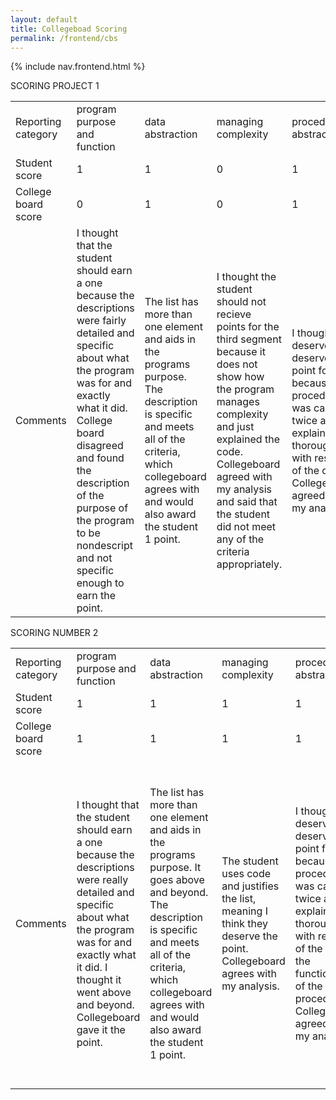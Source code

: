 ```yaml
---
layout: default
title: Collegeboad Scoring
permalink: /frontend/cbs
---
```


{% include nav.frontend.html %}


SCORING PROJECT 1


<table>
  <tr>
    <td>Reporting category</td>
    <td>program purpose and function</td>
    <td>data abstraction</td> 
    <td>managing complexity</td> 
    <td>procedural abstraction</td> 
    <td>algorithm implementation</td> 
     <td>testing</td> 
  </tr>
    <td>Student score</td> 
    <td>1</td>
    <td>1</td> 
    <td>0</td> 
    <td>1</td> 
    <td>1</td>
    <td>1</td>
  </tr>
    <td>College board score</td> 
    <td>0</td>
    <td>1</td>
    <td>0</td> 
    <td>1</td>
    <td>1</td>  
    <td>1</td>
  </tr>
  <td>Comments</td>
    <td>I thought that the student should earn a one because the descriptions were fairly detailed and specific about what the program was for and exactly what it did. College board disagreed and found the description of the purpose of the program to be nondescript and not specific enough to earn the point.</td>
    <td>The list has more than one element and aids in the programs purpose. The description is specific and meets all of the criteria, which collegeboard agrees with and would also award the student 1 point. </td> 
    <td>I thought the student should not recieve points for the third segment because it does not show how the program manages complexity and just explained the code. Collegeboard agreed with my analysis and said that the student did not meet any of the criteria appropriately.</td> 
    <td>I thought this deserved deserved the point for this because the procedure was called twice and explained thoroughly with results of the calls. Collegeboard agreed with my analysis. </td> 
    <td>I thought the student deserved points for this because they iterated and sequenced the program and selected specific values which they called. Collegeboard agreed with my analysis.</td>
    <td>I thought the student deserved points for this because it was specific and showed two calls as well as a parameter and what was tested by each individual call and the results of the calls. Collegeboard agreed with my analysis.</td>
  </tr>
</table>

SCORING NUMBER 2

<table>
  <tr>
    <td>Reporting category</td>
    <td>program purpose and function</td>
    <td>data abstraction</td> 
    <td>managing complexity</td> 
    <td>procedural abstraction</td> 
    <td>algorithm implementation</td> 
     <td>testing</td> 
  </tr>
    <td>Student score</td> 
    <td>1</td>
    <td>1</td> 
    <td>1</td> 
    <td>1</td> 
    <td>1</td>
    <td>1</td>
  </tr>
    <td>College board score</td> 
    <td>1</td>
    <td>1</td>
    <td>1</td> 
    <td>1</td>
    <td>1</td>  
    <td>1</td>
  </tr>
  <td>Comments</td>
    <td>I thought that the student should earn a one because the descriptions were really detailed and specific about what the program was for and exactly what it did. I thought it went above and beyond. Collegeboard gave it the point. </td>
    <td>The list has more than one element and aids in the programs purpose. It goes above and beyond. The description is specific and meets all of the criteria, which collegeboard agrees with and would also award the student 1 point. </td> 
    <td>The student uses code and justifies the list, meaning I think they deserve the point. Collegeboard agrees with my analysis.</td> 
    <td>I thought this deserved deserved the point for this because the procedure was called twice and explained thoroughly with results of the calls/ the functionality of the procedure. Collegeboard agreed with my analysis. </td> 
    <td>I thought the student deserved points for this because they iterated and sequenced the program and selected specific values which they called. It gives enough description that it can be recreated. Collegeboard agreed with my analysis.</td>
    <td>I thought the student deserved points for this because it was specific and showed two calls as well as a parameter and what was tested by each individual call and the results of the calls. It describes the conditions and differing results. Collegeboard agreed with my analysis.</td>
  </tr>
</table>









